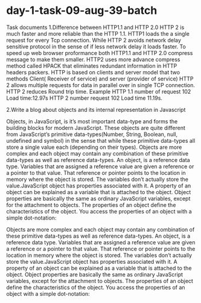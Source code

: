 # day-1-task-09-aug-39-batch
Task documents 
1.Difference between HTTP1.1 and HTTP 2.0
HTTP 2 is much faster and more reliable than the HTTP 1.1.
HTTP1 loads the a single request for every Tcp connection.
While HTTP 2 avoids network delay sensitive protocol in the sense of if less network delay it loads faster.
To speed up web browser proformance both HTTP1.1 and HTTP 2.0 compress message to make them smaller.
HTTP2 uses more advance compress method called HPACK that eliminates redundant information in HTTP headers packers.
HTTP is based on clients and server model that two methods
Client( Receiver of service) and server (provider of service)
HTTP 2 allows multiple requests for data in parallel over in single TCP connection.
HTTP 2 reduces Round trip time.
Example HTTP 1.1 number of request 102
Load time:12.97s
HTTP 2 number request 102 Load time        11.19s.


2.Write a blog about objects and its internal      representation in Javascript

Objects, in JavaScript, is it’s most important data-type and forms the building blocks for modern JavaScript. These objects are quite different from JavaScript’s primitive data-types(Number, String, Boolean, null, undefined and symbol) in the sense that while these primitive data-types all store a single value each (depending on their types).
Objects are more complex and each object may contain any combination of these primitive data-types as well as reference data-types.
An object, is a reference data type. Variables that are assigned a reference value are given a reference or a pointer to that value. That reference or pointer points to the location in memory where the object is stored. The variables don’t actually store the value.JavaScript object has properties associated with it. A property of an object can be explained as a variable that is attached to the object. Object properties are basically the same as ordinary JavaScript variables, except for the attachment to objects. The properties of an object define the characteristics of the object. You access the properties of an object with a simple dot-notation:

Objects are more complex and each object may contain any combination of these primitive data-types as well as reference data-types.
An object, is a reference data type. Variables that are assigned a reference value are given a reference or a pointer to that value. That reference or pointer points to the location in memory where the object is stored. The variables don’t actually store the value.JavaScript object has properties associated with it. A property of an object can be explained as a variable that is attached to the object. Object properties are basically the same as ordinary JavaScript variables, except for the attachment to objects. The properties of an object define the characteristics of the object. You access the properties of an object with a simple dot-notation:
